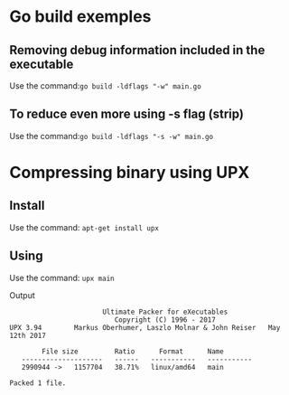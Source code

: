 # Go build exemples

## Removing debug information included in the executable
Use the command:```go build -ldflags "-w" main.go```

## To reduce even more using -s flag (strip)
Use the command:```go build -ldflags "-s -w" main.go```

# Compressing binary using UPX

## Install 
Use the command: ```apt-get install upx```
## Using
Use the command: ```upx main```

Output
```
                       Ultimate Packer for eXecutables
                          Copyright (C) 1996 - 2017
UPX 3.94        Markus Oberhumer, Laszlo Molnar & John Reiser   May 12th 2017

        File size         Ratio      Format      Name
   --------------------   ------   -----------   -----------
   2990944 ->   1157704   38.71%   linux/amd64   main                          

Packed 1 file.
```